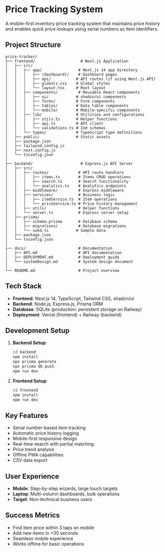 # Price Tracking System

A mobile-first inventory price tracking system that maintains price history and enables quick price lookups using serial numbers as item identifiers.

## Project Structure

```text
price-tracker/
├── frontend/                    # Next.js Application
│   ├── src/
│   │   ├── app/                # Next.js 14 app directory
│   │   │   ├── (dashboard)/    # Dashboard pages
│   │   │   ├── api/           # API routes (if using Next.js API)
│   │   │   ├── globals.css    # Global styles
│   │   │   └── layout.tsx     # Root layout
│   │   ├── components/         # Reusable React components
│   │   │   ├── ui/            # shadcn/ui components
│   │   │   ├── forms/         # Form components
│   │   │   ├── tables/        # Data table components
│   │   │   └── mobile/        # Mobile-specific components
│   │   ├── lib/               # Utilities and configurations
│   │   │   ├── utils.ts       # Helper functions
│   │   │   ├── api.ts         # API client
│   │   │   └── validations.ts # Zod schemas
│   │   └── types/             # TypeScript type definitions
│   ├── public/                # Static assets
│   ├── package.json
│   ├── tailwind.config.js
│   ├── next.config.js
│   └── tsconfig.json
│
├── backend/                     # Express.js API Server
│   ├── src/
│   │   ├── routes/             # API route handlers
│   │   │   ├── items.ts        # Items CRUD operations
│   │   │   ├── search.ts       # Search functionality
│   │   │   └── analytics.ts    # Analytics endpoints
│   │   ├── middleware/         # Express middleware
│   │   ├── services/           # Business logic
│   │   │   ├── itemService.ts  # Item operations
│   │   │   └── priceService.ts # Price history management
│   │   ├── utils/              # Helper functions
│   │   └── server.ts           # Express server setup
│   ├── prisma/
│   │   ├── schema.prisma       # Database schema
│   │   ├── migrations/         # Database migrations
│   │   └── seed.ts            # Sample data
│   ├── package.json
│   └── tsconfig.json
│
├── docs/                       # Documentation
│   ├── API.md                  # API documentation
│   ├── DEPLOYMENT.md           # Deployment guide
│   └── systemDesign.md         # System design document
│
└── README.md                   # Project overview
```

## Tech Stack

- **Frontend**: Next.js 14, TypeScript, Tailwind CSS, shadcn/ui
- **Backend**: Node.js, Express.js, Prisma ORM
- **Database**: SQLite (production: persistent storage on Railway)
- **Deployment**: Vercel (frontend) + Railway (backend)

## Development Setup

1. **Backend Setup**:

   ```bash
   cd backend
   npm install
   npx prisma generate
   npx prisma db push
   npm run dev
   ```

2. **Frontend Setup**:

   ```bash
   cd frontend
   npm install
   npm run dev
   ```

## Key Features

- Serial number-based item tracking
- Automatic price history logging
- Mobile-first responsive design
- Real-time search with partial matching
- Price trend analysis
- Offline PWA capabilities
- CSV data export

## User Experience

- **Mobile**: Step-by-step wizards, large touch targets
- **Laptop**: Multi-column dashboards, bulk operations
- **Target**: Non-technical business users

## Success Metrics

- Find item price within 3 taps on mobile
- Add new items in <30 seconds
- Seamless mobile experience
- Works offline for basic operations